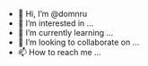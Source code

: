 - 👋 Hi, I’m @domnru
- 👀 I’m interested in ...
- 🌱 I’m currently learning ...
- 💞️ I’m looking to collaborate on ...
- 📫 How to reach me ...

<!---
domnru/domnru is a ✨ special ✨ repository because its `README.md` (this file) appears on your GitHub profile.
You can click the Preview link to take a look at your changes.
--->
